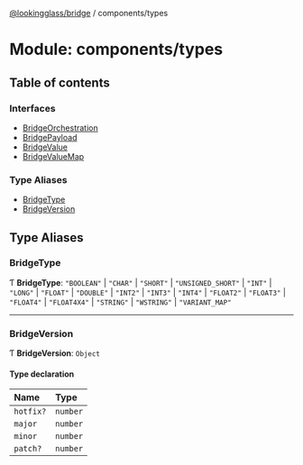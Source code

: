 [@lookingglass/bridge](../README.md) / components/types

# Module: components/types

## Table of contents

### Interfaces

- [BridgeOrchestration](../interfaces/components_types.BridgeOrchestration.md)
- [BridgePayload](../interfaces/components_types.BridgePayload.md)
- [BridgeValue](../interfaces/components_types.BridgeValue.md)
- [BridgeValueMap](../interfaces/components_types.BridgeValueMap.md)

### Type Aliases

- [BridgeType](components_types.md#bridgetype)
- [BridgeVersion](components_types.md#bridgeversion)

## Type Aliases

### BridgeType

Ƭ **BridgeType**: ``"BOOLEAN"`` \| ``"CHAR"`` \| ``"SHORT"`` \| ``"UNSIGNED_SHORT"`` \| ``"INT"`` \| ``"LONG"`` \| ``"FLOAT"`` \| ``"DOUBLE"`` \| ``"INT2"`` \| ``"INT3"`` \| ``"INT4"`` \| ``"FLOAT2"`` \| ``"FLOAT3"`` \| ``"FLOAT4"`` \| ``"FLOAT4X4"`` \| ``"STRING"`` \| ``"WSTRING"`` \| ``"VARIANT_MAP"``

___

### BridgeVersion

Ƭ **BridgeVersion**: `Object`

#### Type declaration

| Name | Type |
| :------ | :------ |
| `hotfix?` | `number` |
| `major` | `number` |
| `minor` | `number` |
| `patch?` | `number` |

